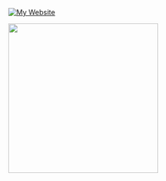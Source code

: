 [![My Website](https://img.shields.io/badge/Visit-my%20website-blue)](https://gocrazygh.github.io/gocrazygh)

<img src="https://github.com/gocrazygh/gocrazygh/blob/main/warmcoffee.gif" width="300"/>
